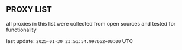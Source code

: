 ## PROXY LIST

all proxies in this list were collected from open sources and tested for functionality

last update: `2025-01-30 23:51:54.997662+00:00` UTC